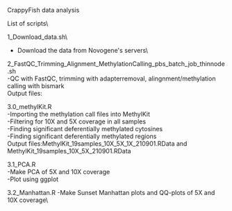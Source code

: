 CrappyFish data analysis<br/>

List of scripts\

1_Download_data.sh\ 
  - Download the data from Novogene's servers\

2_FastQC_Trimming_Alignment_MethylationCalling_pbs_batch_job_thinnode.sh\
  -QC with FastQC, trimming with adapterremoval, alingnment/methylation calling with bismark\
Output files:

3.0_methylKit.R\
  -Importing the methylation call files into MethylKit\
  -Filtering for 10X and 5X coverage in all samples\
  -Finding significant deferentially methylated cytosines\
  -Finding significant deferentially methylated regions\
Output files:MethylKit_19samples_10X_5X_1X_210901.RData and MethylKit_19samples_10X_5X_210901.RData

3.1_PCA.R\
  -Make PCA of 5X and 10X coverage\
  -Plot using ggplot 

3.2_Manhattan.R
  -Make Sunset Manhattan plots and QQ-plots of 5X and 10X coverage\

